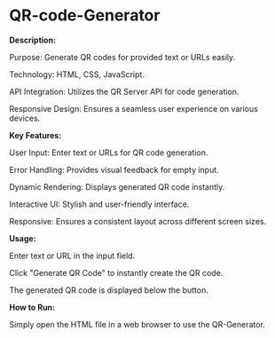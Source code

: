 # QR-code-Generator

**Description:**

Purpose: Generate QR codes for provided text or URLs easily.

Technology: HTML, CSS, JavaScript.

API Integration: Utilizes the QR Server API for code generation.

Responsive Design: Ensures a seamless user experience on various devices.

**Key Features:**

User Input: Enter text or URLs for QR code generation.

Error Handling: Provides visual feedback for empty input.

Dynamic Rendering: Displays generated QR code instantly.

Interactive UI: Stylish and user-friendly interface.

Responsive: Ensures a consistent layout across different screen sizes.

**Usage:**

Enter text or URL in the input field.

Click "Generate QR Code" to instantly create the QR code.

The generated QR code is displayed below the button.

**How to Run:**

Simply open the HTML file in a web browser to use the QR-Generator.
